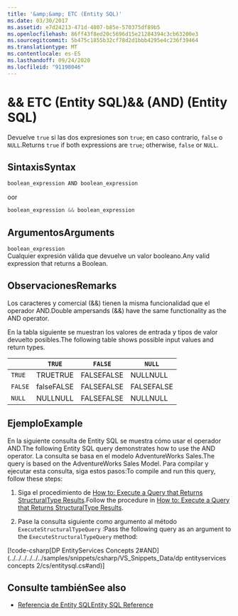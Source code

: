 ```yaml
---
title: '&amp;&amp; ETC (Entity SQL)'
ms.date: 03/30/2017
ms.assetid: e7d24213-471d-4807-b85e-570375df89b5
ms.openlocfilehash: 86ff43f8ed20c5696d15e21284394c3cb63200e3
ms.sourcegitcommit: 5b475c1855b32cf78d2d1bbb4295e4c236f39464
ms.translationtype: MT
ms.contentlocale: es-ES
ms.lasthandoff: 09/24/2020
ms.locfileid: "91198046"
---
```

# <a name="ampamp-and-entity-sql"></a><span data-ttu-id="7b035-102">&amp;&amp; ETC (Entity SQL)</span><span class="sxs-lookup"><span data-stu-id="7b035-102">&amp;&amp; (AND) (Entity SQL)</span></span>

<span data-ttu-id="7b035-103">Devuelve `true` si las dos expresiones son `true`; en caso contrario, `false` o `NULL`.</span><span class="sxs-lookup"><span data-stu-id="7b035-103">Returns `true` if both expressions are `true`; otherwise, `false` or `NULL`.</span></span>  
  
## <a name="syntax"></a><span data-ttu-id="7b035-104">Sintaxis</span><span class="sxs-lookup"><span data-stu-id="7b035-104">Syntax</span></span>  
  
```csharp  
boolean_expression AND boolean_expression
```

<span data-ttu-id="7b035-105">o</span><span class="sxs-lookup"><span data-stu-id="7b035-105">or</span></span>  

```csharp
boolean_expression && boolean_expression  
```  
  
## <a name="arguments"></a><span data-ttu-id="7b035-106">Argumentos</span><span class="sxs-lookup"><span data-stu-id="7b035-106">Arguments</span></span>  

 `boolean_expression`  
 <span data-ttu-id="7b035-107">Cualquier expresión válida que devuelve un valor booleano.</span><span class="sxs-lookup"><span data-stu-id="7b035-107">Any valid expression that returns a Boolean.</span></span>  
  
## <a name="remarks"></a><span data-ttu-id="7b035-108">Observaciones</span><span class="sxs-lookup"><span data-stu-id="7b035-108">Remarks</span></span>  

 <span data-ttu-id="7b035-109">Los caracteres y comercial (&&) tienen la misma funcionalidad que el operador AND.</span><span class="sxs-lookup"><span data-stu-id="7b035-109">Double ampersands (&&) have the same functionality as the AND operator.</span></span>  
  
 <span data-ttu-id="7b035-110">En la tabla siguiente se muestran los valores de entrada y tipos de valor devuelto posibles.</span><span class="sxs-lookup"><span data-stu-id="7b035-110">The following table shows possible input values and return types.</span></span>  
  
||`TRUE`|`FALSE`|`NULL`|  
|-|------------|-------------|------------|  
|`TRUE`|<span data-ttu-id="7b035-111">TRUE</span><span class="sxs-lookup"><span data-stu-id="7b035-111">TRUE</span></span>|<span data-ttu-id="7b035-112">FALSE</span><span class="sxs-lookup"><span data-stu-id="7b035-112">FALSE</span></span>|<span data-ttu-id="7b035-113">NULL</span><span class="sxs-lookup"><span data-stu-id="7b035-113">NULL</span></span>|  
|`FALSE`|<span data-ttu-id="7b035-114">false</span><span class="sxs-lookup"><span data-stu-id="7b035-114">FALSE</span></span>|<span data-ttu-id="7b035-115">FALSE</span><span class="sxs-lookup"><span data-stu-id="7b035-115">FALSE</span></span>|<span data-ttu-id="7b035-116">FALSE</span><span class="sxs-lookup"><span data-stu-id="7b035-116">FALSE</span></span>|  
|`NULL`|<span data-ttu-id="7b035-117">NULL</span><span class="sxs-lookup"><span data-stu-id="7b035-117">NULL</span></span>|<span data-ttu-id="7b035-118">FALSE</span><span class="sxs-lookup"><span data-stu-id="7b035-118">FALSE</span></span>|<span data-ttu-id="7b035-119">NULL</span><span class="sxs-lookup"><span data-stu-id="7b035-119">NULL</span></span>|  
  
## <a name="example"></a><span data-ttu-id="7b035-120">Ejemplo</span><span class="sxs-lookup"><span data-stu-id="7b035-120">Example</span></span>  

 <span data-ttu-id="7b035-121">En la siguiente consulta de Entity SQL se muestra cómo usar el operador AND.</span><span class="sxs-lookup"><span data-stu-id="7b035-121">The following Entity SQL query demonstrates how to use the AND operator.</span></span> <span data-ttu-id="7b035-122">La consulta se basa en el modelo AdventureWorks Sales.</span><span class="sxs-lookup"><span data-stu-id="7b035-122">The query is based on the AdventureWorks Sales Model.</span></span> <span data-ttu-id="7b035-123">Para compilar y ejecutar esta consulta, siga estos pasos:</span><span class="sxs-lookup"><span data-stu-id="7b035-123">To compile and run this query, follow these steps:</span></span>  
  
1. <span data-ttu-id="7b035-124">Siga el procedimiento de [How to: Execute a Query that Returns StructuralType Results](../how-to-execute-a-query-that-returns-structuraltype-results.md).</span><span class="sxs-lookup"><span data-stu-id="7b035-124">Follow the procedure in [How to: Execute a Query that Returns StructuralType Results](../how-to-execute-a-query-that-returns-structuraltype-results.md).</span></span>  
  
2. <span data-ttu-id="7b035-125">Pase la consulta siguiente como argumento al método `ExecuteStructuralTypeQuery` :</span><span class="sxs-lookup"><span data-stu-id="7b035-125">Pass the following query as an argument to the `ExecuteStructuralTypeQuery` method:</span></span>  
  
 [!code-csharp[DP EntityServices Concepts 2#AND](../../../../../../samples/snippets/csharp/VS_Snippets_Data/dp entityservices concepts 2/cs/entitysql.cs#and)]  
  
## <a name="see-also"></a><span data-ttu-id="7b035-126">Consulte también</span><span class="sxs-lookup"><span data-stu-id="7b035-126">See also</span></span>

- [<span data-ttu-id="7b035-127">Referencia de Entity SQL</span><span class="sxs-lookup"><span data-stu-id="7b035-127">Entity SQL Reference</span></span>](entity-sql-reference.md)
